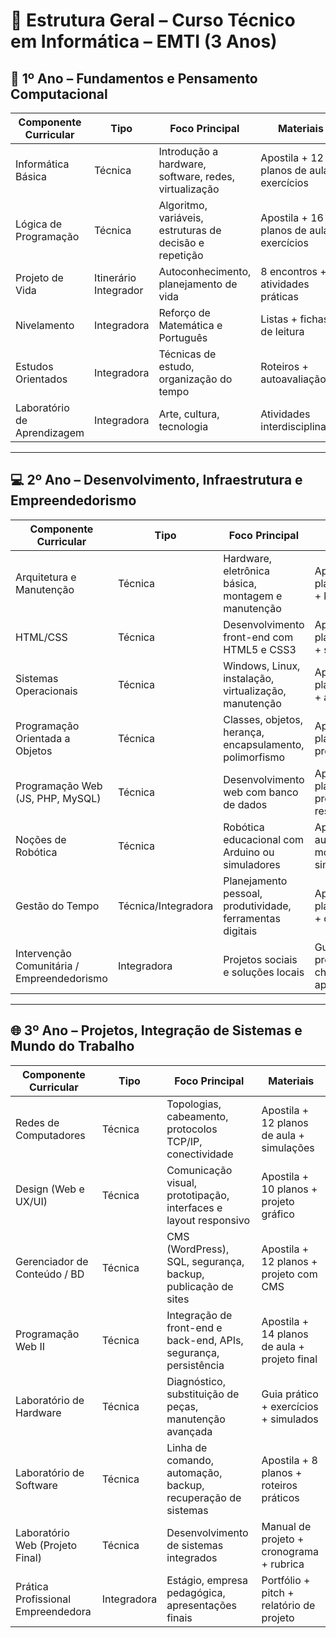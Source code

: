 # 📘 Estrutura Geral – Curso Técnico em Informática – EMTI (3 Anos)

## 🧠 1º Ano – Fundamentos e Pensamento Computacional

| Componente Curricular     | Tipo                      | Foco Principal                                             | Materiais                                      |
|---------------------------|---------------------------|------------------------------------------------------------|------------------------------------------------|
| Informática Básica        | Técnica                   | Introdução a hardware, software, redes, virtualização      | Apostila + 12 planos de aula + exercícios      |
| Lógica de Programação     | Técnica                   | Algoritmo, variáveis, estruturas de decisão e repetição     | Apostila + 16 planos de aula + exercícios      |
| Projeto de Vida           | Itinerário Integrador     | Autoconhecimento, planejamento de vida                     | 8 encontros + atividades práticas              |
| Nivelamento               | Integradora               | Reforço de Matemática e Português                          | Listas + fichas de leitura                     |
| Estudos Orientados        | Integradora               | Técnicas de estudo, organização do tempo                   | Roteiros + autoavaliação                       |
| Laboratório de Aprendizagem | Integradora             | Arte, cultura, tecnologia                                  | Atividades interdisciplinares                 |

---

## 💻 2º Ano – Desenvolvimento, Infraestrutura e Empreendedorismo

| Componente Curricular             | Tipo        | Foco Principal                                                              | Materiais                                       |
|----------------------------------|-------------|-----------------------------------------------------------------------------|-------------------------------------------------|
| Arquitetura e Manutenção         | Técnica     | Hardware, eletrônica básica, montagem e manutenção                         | Apostila + 10 planos de aula + kits práticos    |
| HTML/CSS                         | Técnica     | Desenvolvimento front-end com HTML5 e CSS3                                 | Apostila + 14 planos de aula + site modelo      |
| Sistemas Operacionais            | Técnica     | Windows, Linux, instalação, virtualização, manutenção                      | Apostila + 10 planos de aula + atividades       |
| Programação Orientada a Objetos  | Técnica     | Classes, objetos, herança, encapsulamento, polimorfismo                    | Apostila + 16 planos + mini projeto             |
| Programação Web (JS, PHP, MySQL) | Técnica     | Desenvolvimento web com banco de dados                                     | Apostila + 12 planos + projeto responsivo       |
| Noções de Robótica               | Técnica     | Robótica educacional com Arduino ou simuladores                            | Apostila + 10 aulas + montagem simples          |
| Gestão do Tempo                  | Técnica/Integradora | Planejamento pessoal, produtividade, ferramentas digitais          | Apostila + 8 planos de aula + dinâmicas         |
| Intervenção Comunitária / Empreendedorismo | Integradora | Projetos sociais e soluções locais                            | Guia de projeto + checklist + apresentações     |

---

## 🌐 3º Ano – Projetos, Integração de Sistemas e Mundo do Trabalho

| Componente Curricular           | Tipo     | Foco Principal                                                            | Materiais                                        |
|---------------------------------|----------|---------------------------------------------------------------------------|--------------------------------------------------|
| Redes de Computadores           | Técnica  | Topologias, cabeamento, protocolos TCP/IP, conectividade                  | Apostila + 12 planos de aula + simulações        |
| Design (Web e UX/UI)            | Técnica  | Comunicação visual, prototipação, interfaces e layout responsivo          | Apostila + 10 planos + projeto gráfico           |
| Gerenciador de Conteúdo / BD    | Técnica  | CMS (WordPress), SQL, segurança, backup, publicação de sites              | Apostila + 12 planos + projeto com CMS           |
| Programação Web II              | Técnica  | Integração de front-end e back-end, APIs, segurança, persistência         | Apostila + 14 planos de aula + projeto final     |
| Laboratório de Hardware         | Técnica  | Diagnóstico, substituição de peças, manutenção avançada                   | Guia prático + exercícios + simulados            |
| Laboratório de Software         | Técnica  | Linha de comando, automação, backup, recuperação de sistemas              | Apostila + 8 planos + roteiros práticos          |
| Laboratório Web (Projeto Final) | Técnica  | Desenvolvimento de sistemas integrados                                    | Manual de projeto + cronograma + rubrica         |
| Prática Profissional Empreendedora | Integradora | Estágio, empresa pedagógica, apresentações finais                     | Portfólio + pitch + relatório de projeto         |
